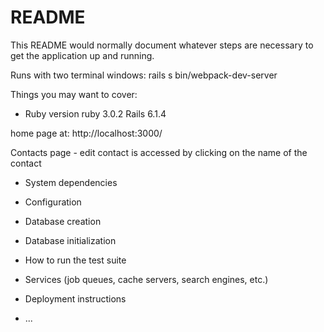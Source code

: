 # README

This README would normally document whatever steps are necessary to get the
application up and running.

Runs with two terminal windows:
rails s
bin/webpack-dev-server

Things you may want to cover:

* Ruby version
ruby 3.0.2
Rails 6.1.4

home page at:
http://localhost:3000/

Contacts page - edit contact is accessed by clicking on the name of the contact

* System dependencies

* Configuration

* Database creation

* Database initialization

* How to run the test suite

* Services (job queues, cache servers, search engines, etc.)

* Deployment instructions

* ... 
